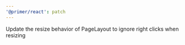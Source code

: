 ```yaml
---
'@primer/react': patch
---
```


Update the resize behavior of PageLayout to ignore right clicks when resizing

